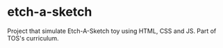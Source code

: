 # etch-a-sketch

Project that simulate Etch-A-Sketch toy using HTML, CSS and JS. Part of TOS's curriculum.

